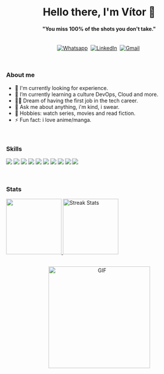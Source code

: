   <h1 align="center"><b>Hello there, I'm Vítor 👋</b></h1>
</p>

<p>
  <h4 align="center"><b>"You miss 100% of the shots you don't take."</b></h4>
</p>

<p align="center">
<br>
<a href="https://api.whatsapp.com/send?phone=5584999524002&text=Bem-vindo%2C%20logo%20mais%20eu%20irei%20responder!"><img src="https://img.shields.io/badge/WhatsApp-25D366?style=for-the-badge&logo=whatsapp&logoColor=white" alt="Whatsapp" /></a>&nbsp;
<a href="https://www.linkedin.com/in/pinheiro-vitor"><img src="https://img.shields.io/badge/linkedin-%230077B5.svg?&style=for-the-badge&logo=linkedin&logoColor=white" alt="LinkedIn" /></a>&nbsp;
<a href="mailto:vitorpinheir.sp97@gmail.com"><img src="https://img.shields.io/badge/gmail-%23D14836.svg?&style=for-the-badge&logo=gmail&logoColor=white" alt="Gmail"/></a>&nbsp;
 
  
</p>

<br>

### About me
- 🧐 I'm currently looking for experience.
- 🌱 I’m currently learning a culture DevOps, Cloud and more.
- 🙏🏼 Dream of having the first job in the tech career.
- 💬 Ask me about anything, i'm kind, i swear.
- 👾 Hobbies: watch series, movies and read fiction.
- ⚡ Fun fact: i love anime/manga.


<br/>

### Skills
<div align="left">
  

[<img src="https://img.shields.io/badge/Amazon_AWS-FF9900?style=for-the-badge&logo=amazonaws&logoColor=white"/>]()
[<img src="https://img.shields.io/badge/Docker-2496ED?style=for-the-badge&logo=docker&logoColor=white"/>]()
[<img src="https://img.shields.io/badge/GIT-E44C30?style=for-the-badge&logo=git&logoColor=white"/>]()
[<img src="https://img.shields.io/badge/GitHub_Actions-2088FF?style=for-the-badge&logo=github-actions&logoColor=white"/>]()
[<img src="https://img.shields.io/badge/Python-14354C?style=for-the-badge&logo=python&logoColor=white"/>]()
[<img src="https://img.shields.io/badge/Jenkins-D24939?style=for-the-badge&logo=Jenkins&logoColor=white"/>]()
[<img src="https://img.shields.io/badge/Kubernetes-326DE6?style=for-the-badge&logo=kubernetes&logoColor=white"/>]()
[<img src="https://img.shields.io/badge/Linux-FCC624?style=for-the-badge&logo=linux&logoColor=black"/>]()
[<img src="https://img.shields.io/badge/Terraform-7B42BC?style=for-the-badge&logo=terraform&logoColor=white"/>]()
[<img src="https://img.shields.io/badge/Shell_Script-121011?style=for-the-badge&logo=gnu-bash&logoColor=white"/>]()



</div>
<br/>

### Stats
<div align="left">
  <a href="https://github.com/DUagreste">
  <img height="150em" src="https://github-readme-stats.vercel.app/api?username=DUagreste&show_icons=true&theme=tokyonight&include_all_commits=true&count_private=true"/>
  <a href="https://github-readme-streak-stats.herokuapp.com">
      <img height="150em" alt="Streak Stats" src="https://github-readme-streak-stats.herokuapp.com/?user=DUagreste&theme=tokyonight&hide_border=true"/>
    </a>

##

<p align="center">
  <img height="275px" alt="GIF" src="https://camo.githubusercontent.com/d33f1b44585d9abf4536b3e10c763481ac3504a012cfaaef6e4d5b0fcec82843/68747470733a2f2f692e70696e696d672e636f6d2f6f726967696e616c732f66352f35622f30662f66353562306633653064396238373865643931393262383335386664313438302e676966" />
<p>  
